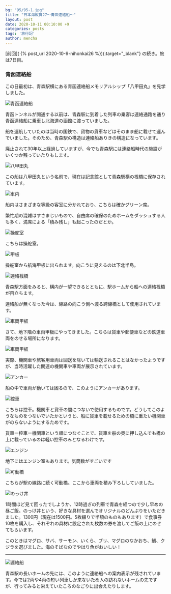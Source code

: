 ```yaml
---
bg: "95/95-1.jpg"
title: "日本海縦貫27～青函連絡船～"
layout: post
date: 2020-10-11 00:10:00 +9
categories: posts
tags: '旅行記'
author: mencha
---
```


[前回]( {% post_url 2020-10-9-nihonkai26 %}){:target="_blank"} の続き。旅は7日目。

### 青函連絡船

この日最初は、青森駅横にある青函連絡船メモリアルシップ「八甲田丸」を見学しました。

![青函連絡船](https://drive.google.com/uc?export=view&id=1bntshSbIeoItV975a-aQVNd6lUdUETJq)

<!--more-->

青函トンネルが開通する以前は、青森駅に到着した列車の乗客は連絡通路を通り青函連絡船に乗車し北海道の函館に渡っていました。

船を運航していたのは当時の国鉄で、貨物の貨車などはそのまま船に載せて運んでいました。そのため、青森駅の構造は連絡船ありきの構造になっています。

廃止されて30年以上経過していますが、今でも青森駅には連絡船時代の施設がいくつか残っていたりもします。

![八甲田丸](https://drive.google.com/uc?export=view&id=1Ipl3F9R3Q1RPyXJ9x28bUyfqxzLgvWai)

この船は八甲田丸という名前で、現在は記念館として青森駅横の桟橋に保存されています。

![車内](https://drive.google.com/uc?export=view&id=1KBme6nnje91DLDu0YCN4RTbuASby2GiF)

船内はさまざまな等級の客室に分かれており、こちらは確かグリーン席。

繁忙期の混雑はすさまじいもので、自由席の確保のためホームをダッシュする人も多く、満席による「積み残し」も起こったのだとか。

![操舵室](https://drive.google.com/uc?export=view&id=1sVvwBEfuQ1784yrgpxUyjzdZTiFo5gJ4)

こちらは操舵室。

![甲板](https://drive.google.com/uc?export=view&id=13HVDW0jAt2IHKkHWtWhfprJI0K1HPNu1)

操舵室から航海甲板に出られます。向こうに見えるのは下北半島。

![連絡桟橋](https://drive.google.com/uc?export=view&id=1aoTnvm5_ZXVINNrzjMJOyX01huXnEXlY)

青森駅方面をみると、構内が一望できるとともに、駅ホームから船への連絡桟橋が目立ちます。

連絡船が無くなった今は、線路の向こう側へ渡る跨線橋として使用されています。

![車両甲板](https://drive.google.com/uc?export=view&id=1X6PIetjqbgXay9IhLWnzjCOgoEKlrVql)

さて、地下階の車両甲板にやってきました。こちらは貨車や郵便車などの鉄道車両をのせる場所になります。

![車両甲板](https://drive.google.com/uc?export=view&id=1fAZ7wP-0XA-DLFZIEL-vZgw6jIsMTs31)

実際、機関車や旅客用車両は回送を除いては輸送されることはなかったようですが、当時活躍した関連の機関車や車両が展示されています。

![アンカー](https://drive.google.com/uc?export=view&id=1p146TX132fGQEJl3o-F38DyMwfF2wBxC)

船の中で車両が動いては困るので、このようにアンカーがあります。

![控車](https://drive.google.com/uc?export=view&id=17V6YViGSze9UugBW89XhKSynCxM7ytXk)

こちらは控車。機関車と貨車の間につないで使用するものです。どうしてこのようなものをつないでいたかというと、船に貨車を載せるための橋に重たい機関車がのらないようにするためです。

貨車ー控車ー機関車という順につなぐことで、貨車を船の奥に押し込んでも橋の上に載っているのは軽い控車のみとなるわけです。

![エンジン](https://drive.google.com/uc?export=view&id=10mlU_fTvMzQyUlTUMgeqy5ss7JtahsRI)

地下にはエンジン室もあります。気筒数がすごいです

![可動橋](https://drive.google.com/uc?export=view&id=1NKskN78UGrL-yE8a-LZ2ATE7QClShNp6)

こちらが駅の線路に続く可動橋。ここから車両を積み下ろししていました。

![のっけ丼](https://drive.google.com/uc?export=view&id=1QneILTcGb8P3cvili1aXVewiF3agETtq)

1時間ほど見て回ったでしようか、12時過ぎの列車で青森を経つので少し早めの昼ご飯。のっけ丼という、好きな具材を選んでオリジナルのどんぶりをいただきました。1300円（現在は1500円。5枚綴りで半額のものもあります）で食事券10枚を購入し、それぞれの具材に設定された枚数の券を渡してご飯の上にのせてもらいます。

このときはマグロ、サバ、サーモン、いくら、ブリ、マグロのなかおち、鯛、クジラを選びました。海のそばなのでやはり魚がおいしい！

---
![連絡船](https://drive.google.com/uc?export=view&id=1P0qxrubbtBSQYy8teh_e2uMeXbUNQRK-)

青森駅の長いホームの先には、このように連絡船への案内表示が残されています。今では2両や4両の短い列車しか来ないため人の訪れないホームの先ですが、行ってみると栄えていたころのなごりに出会えたりします。